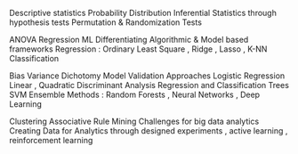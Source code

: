 Descriptive statistics
Probability Distribution 
Inferential Statistics through hypothesis tests 
Permutation & Randomization Tests

ANOVA Regression
ML
Differentiating Algorithmic & Model based frameworks 
Regression : Ordinary Least Square , Ridge , Lasso , K-NN
Classification

Bias Variance Dichotomy
Model Validation Approaches Logistic Regression
Linear , Quadratic Discriminant Analysis
Regression and Classification Trees
SVM
Ensemble Methods : Random Forests , Neural Networks , Deep Learning

Clustering Associative Rule Mining 
Challenges for big data analytics
Creating Data for Analytics through designed experiments , active learning , reinforcement learning
